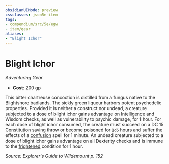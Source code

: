 ```yaml
---
obsidianUIMode: preview
cssclasses: json5e-item
tags:
- compendium/src/5e/egw
- item/gear
aliases: 
- "Blight Ichor"
---
```

# Blight Ichor
*Adventuring Gear*  

- **Cost**: 200 gp

This bitter chartreuse concoction is distilled from a fungus native to the Blightshore badlands. The sickly green liqueur harbors potent psychedelic properties. Provided it is neither a construct nor undead, a creature subjected to a dose of blight ichor gains advantage on Intelligence and Wisdom checks, as well as vulnerability to psychic damage, for 1 hour. For each dose of blight ichor consumed, the creature must succeed on a DC 15 Constitution saving throw or become [poisoned](/Systems/5e/rules/conditions.md#poisoned) for `1d6` hours and suffer the effects of a [confusion](/Systems/5e/spells/confusion.md) spell for 1 minute. An undead creature subjected to a dose of blight ichor gains advantage on all Dexterity checks and is immune to the [frightened](/Systems/5e/rules/conditions.md#frightened) condition for 1 hour.

*Source: Explorer's Guide to Wildemount p. 152*